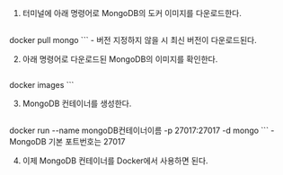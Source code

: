 1. 터미널에 아래 명령어로 MongoDB의 도커 이미지를 다운로드한다.
    ```bash
docker pull mongo
    ```
    - 버전 지정하지 않을 시 최신 버전이 다운로드된다.
        
2. 아래 명령어로 다운로드된 MongoDB의 이미지를 확인한다.
    ```bash
 docker images
    ```

3. MongoDB 컨테이너를 생성한다.
    ```bash
docker run --name mongoDB컨테이너이름 -p 27017:27017 -d mongo
    ```
    - MongoDB 기본 포트번호는 27017

4. 이제 MongoDB 컨테이너를 Docker에서 사용하면 된다.